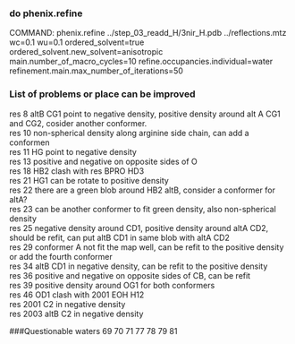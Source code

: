 ### do phenix.refine

COMMAND: phenix.refine ../step_03_readd_H/3nir_H.pdb ../reflections.mtz wc=0.1 wu=0.1 ordered_solvent=true ordered_solvent.new_solvent=anisotropic main.number_of_macro_cycles=10 refine.occupancies.individual=water refinement.main.max_number_of_iterations=50


### List of problems or place can be improved

res 8 altB CG1 point to negative density, positive density around alt A CG1 and CG2, cosider another conformer.   
res 10 non-spherical density along arginine side chain, can add a conformen   
res 11 HG point to negative density   
res 13 positive and negative on opposite sides of O   
res 18 HB2 clash with res BPRO HD3   
res 21 HG1 can be rotate to positive density    
res 22 there are a green blob around HB2 altB, consider a conformer for altA?   
res 23 can be another conformer to fit green density, also non-spherical density    
res 25 negative density around CD1, positive density around altA CD2, should be refit, can put altB CD1 in same blob with altA CD2   
res 29 conformer A not fit the map well, can be refit to the positive density or add the fourth conformer    
res 34 altB CD1 in negative density, can be refit to the positive density   
res 36 positive and negative on opposite sides of CB, can be refit    
res 39 positive density around OG1 for both conformers    
res 46 OD1 clash with 2001 EOH H12     
res 2001 C2 in negative density   
res 2003 altB C2 in negative density   

###Questionable waters
69 70 71 77 78 79 81
